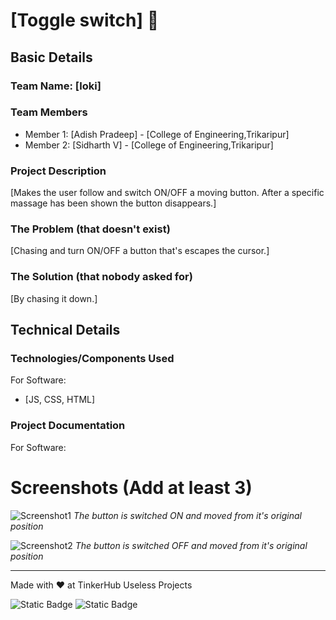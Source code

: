 
# [Toggle switch] 🎯


## Basic Details
### Team Name: [loki]


### Team Members
- Member 1: [Adish Pradeep] - [College of Engineering,Trikaripur]
- Member 2: [Sidharth V] - [College of Engineering,Trikaripur]


### Project Description
[Makes the user follow and switch ON/OFF a moving button. After a specific massage has been shown the button disappears.]

### The Problem (that doesn't exist)
[Chasing and turn ON/OFF a button that's escapes the cursor.]

### The Solution (that nobody asked for)
[By chasing it down.]

## Technical Details
### Technologies/Components Used
For Software:
- [JS, CSS, HTML]

### Project Documentation
For Software:

# Screenshots (Add at least 3)
![Screenshot1](Screenshot(1).png)
*The button is switched ON and moved from it's original position*

![Screenshot2](Screenshot(1).png)
*The button is switched OFF and moved from it's original position*

---
Made with ❤️ at TinkerHub Useless Projects 

![Static Badge](https://img.shields.io/badge/TinkerHub-24?color=%23000000&link=https%3A%2F%2Fwww.tinkerhub.org%2F)
![Static Badge](https://img.shields.io/badge/UselessProjects--25-25?link=https%3A%2F%2Fwww.tinkerhub.org%2Fevents%2FQ2Q1TQKX6Q%2FUseless%2520Projects)


